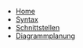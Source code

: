 <!-- docs/_sidebar.md -->

* [Home](/)
* [Syntax](syntax.md)
* [Schnittstellen](schnittstelle.md)
* [Diagrammplanung](diagrammplanung.md)